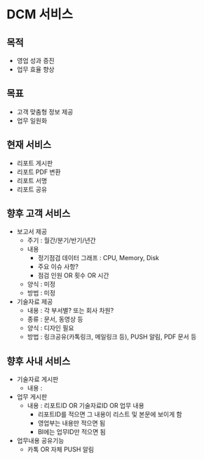 # DCM 서비스

## 목적
* 영업 성과 증진
* 업무 효율 향상

## 목표
* 고객 맞춤형 정보 제공
* 업무 일원화

## 현재 서비스
* 리포트 게시판
* 리포트 PDF 변환
* 리포트 서명
* 리포트 공유

## 향후 고객 서비스
* 보고서 제공
  - 주기 : 월간/분기/반기/년간
  - 내용
    - 정기점검 데이터 그래프 : CPU, Memory, Disk
    - 주요 이슈 사항?
    - 점검 인원 OR 횟수 OR 시간
  - 양식 : 미정
  - 방법 : 미정
* 기술자료 제공
  - 내용 : 각 부서별? 또는 회사 차원?
  - 종류 : 문서, 동영상 등
  - 양식 : 디자인 필요
  - 방법 : 링크공유(카톡링크, 메일링크 등), PUSH 알림, PDF 문서 등

## 향후 사내 서비스 
* 기술자료 게시판
  - 내용 : 
* 업무 게시판  
  - 내용 : 리포트ID OR 기술자료ID OR 업무 내용
    - 리포트ID를 적으면 그 내용이 리스트 및 본문에 보이게 함
    - 영업부는 내용만 적으면 됨
    - BI에는 업무ID만 적으면 됨
* 업무내용 공유기능  
  - 카톡 OR 자체 PUSH 알림





